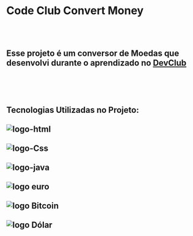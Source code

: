 <h1>Code Club Convert Money</h1>
<br>
<br>
<h2>Esse projeto é um conversor de Moedas que desenvolvi durante o aprendizado no <a href="https://rodolfomori.com.br/devclub">DevClub</a></h2>
<br>
<br>
<br>
<h2>Tecnologias Utilizadas no Projeto:
<br> 
<br>
<img src="https://img.shields.io/badge/HTML5-E34F26?style=for-the-badge&logo=html5&logoColor=white" Alt="logo-html">
<br>
<br>
<img src="https://img.shields.io/badge/CSS3-1572B6?style=for-the-badge&logo=css3&logoColor=white" Alt="logo-Css">
<br>
<br>
<img src="https://img.shields.io/badge/JavaScript-F7DF1E?style=for-the-badge&logo=javascript&logoColor=black" Alt="logo-java">
<br>
<br>
<img src="https://github.com/aderline1/Code-club-convert-money/blob/master/Captura%20de%20Tela%20(54).png?raw=true" Alt="logo euro">  
<br>
<br>
<img src="https://github.com/aderline1/Code-club-convert-money/blob/master/Captura%20de%20Tela%20(55).png?raw=true" Alt="logo Bitcoin">  
<br>
<br>
<img src="https://github.com/aderline1/Code-club-convert-money/blob/master/Captura%20de%20Tela%20(56).png?raw=true" Alt= "logo Dólar">  
